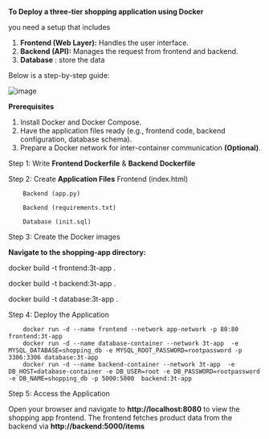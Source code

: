 
**To Deploy a three-tier shopping application using Docker**

you need a setup that includes 

1. **Frontend (Web Layer):** Handles the user interface.
2.  **Backend (API):** Manages the request  from frontend and backend.
3.  **Database** : store the data
   

Below is a step-by-step guide:

![image](https://github.com/user-attachments/assets/ff3a189d-dcc8-4198-a17e-9bc7a5e7d121)




**Prerequisites**

1. Install Docker and Docker Compose.
2. Have the application files ready (e.g., frontend code, backend configuration, database schema).
3.  Prepare a Docker network for inter-container communication **(Optional)**.

Step 1: Write **Frontend Dockerfile**  &  **Backend Dockerfile**

Step 2: Create **Application Files**
        Frontend (index.html)
                
        Backend (app.py)
        
        Backend (requirements.txt)

        Database (init.sql)
        
Step 3: Create the Docker images  

**Navigate to the shopping-app directory:**

   docker build -t frontend:3t-app .
   
   docker build -t backend:3t-app .
   
   docker build -t database:3t-app .

   
Step 4: Deploy the Application

        docker run -d --name frontend --network app-network -p 80:80 frontend:3t-app
        docker run -d --name database-container --network 3t-app  -e MYSQL_DATABASE=shopping_db -e MYSQL_ROOT_PASSWORD=rootpassword -p 3306:3306 database:3t-app
        docker run -d --name backend-container --network 3t-app  -e DB_HOST=database-container -e DB_USER=root -e DB_PASSWORD=rootpassword -e DB_NAME=shopping_db -p 5000:5000  backend:3t-app
        


Step 5: Access the Application

Open your browser and navigate to **http://localhost:8080** to view the shopping app frontend.
The frontend fetches product data from the backend via **http://backend:5000/items**


